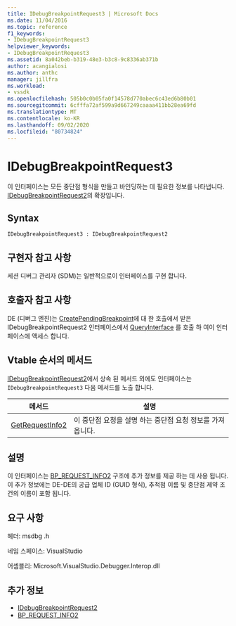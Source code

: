 ```yaml
---
title: IDebugBreakpointRequest3 | Microsoft Docs
ms.date: 11/04/2016
ms.topic: reference
f1_keywords:
- IDebugBreakpointRequest3
helpviewer_keywords:
- IDebugBreakpointRequest3
ms.assetid: 8a042beb-b319-48e3-b3c8-9c8336ab371b
author: acangialosi
ms.author: anthc
manager: jillfra
ms.workload:
- vssdk
ms.openlocfilehash: 505b0c0b05fa0f14578d770abec6c43ed6b80b01
ms.sourcegitcommit: 6cfffa72af599a9d667249caaaa411bb28ea69fd
ms.translationtype: MT
ms.contentlocale: ko-KR
ms.lasthandoff: 09/02/2020
ms.locfileid: "80734824"
---
```

# <a name="idebugbreakpointrequest3"></a>IDebugBreakpointRequest3
이 인터페이스는 모든 중단점 형식을 만들고 바인딩하는 데 필요한 정보를 나타냅니다. [IDebugBreakpointRequest2](../../../extensibility/debugger/reference/idebugbreakpointrequest2.md)의 확장입니다.

## <a name="syntax"></a>Syntax

```
IDebugBreakpointRequest3 : IDebugBreakpointRequest2
```

## <a name="notes-for-implementers"></a>구현자 참고 사항
 세션 디버그 관리자 (SDM)는 일반적으로이 인터페이스를 구현 합니다.

## <a name="notes-for-callers"></a>호출자 참고 사항
 DE (디버그 엔진)는 [CreatePendingBreakpoint](../../../extensibility/debugger/reference/idebugengine2-creatependingbreakpoint.md)에 대 한 호출에서 받은 IDebugBreakpointRequest2 인터페이스에서 [QueryInterface](/cpp/atl/queryinterface) 를 호출 하 여이 인터페이스에 액세스 합니다.

## <a name="methods-in-vtable-order"></a>Vtable 순서의 메서드
 [IDebugBreakpointRequest2](../../../extensibility/debugger/reference/idebugbreakpointrequest2.md)에서 상속 된 메서드 외에도 인터페이스는 `IDebugBreakpointRequest3` 다음 메서드를 노출 합니다.

|메서드|설명|
|------------|-----------------|
|[GetRequestInfo2](../../../extensibility/debugger/reference/idebugbreakpointrequest3-getrequestinfo2.md)|이 중단점 요청을 설명 하는 중단점 요청 정보를 가져옵니다.|

## <a name="remarks"></a>설명
 이 인터페이스는 [BP_REQUEST_INFO2](../../../extensibility/debugger/reference/bp-request-info2.md) 구조에 추가 정보를 제공 하는 데 사용 됩니다. 이 추가 정보에는 DE-DE의 공급 업체 ID (GUID 형식), 추적점 이름 및 중단점 제약 조건의 이름이 포함 됩니다.

## <a name="requirements"></a>요구 사항
 헤더: msdbg .h

 네임 스페이스: VisualStudio

 어셈블리: Microsoft.VisualStudio.Debugger.Interop.dll

## <a name="see-also"></a>추가 정보
- [IDebugBreakpointRequest2](../../../extensibility/debugger/reference/idebugbreakpointrequest2.md)
- [BP_REQUEST_INFO2](../../../extensibility/debugger/reference/bp-request-info2.md)
